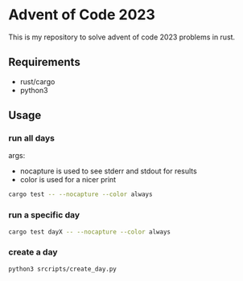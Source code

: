 # Advent of Code 2023

This is my repository to solve advent of code 2023 problems in rust.

## Requirements

- rust/cargo
- python3

## Usage

### run all days

args:

- nocapture is used to see stderr and stdout for results
- color is used for a nicer print

```bash
cargo test -- --nocapture --color always
```

### run a specific day

```bash
cargo test dayX -- --nocapture --color always

```

### create a day

```bash
python3 srcripts/create_day.py
```
